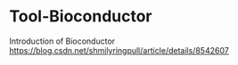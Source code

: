 # Tool-Bioconductor

Introduction of Bioconductor https://blog.csdn.net/shmilyringpull/article/details/8542607
